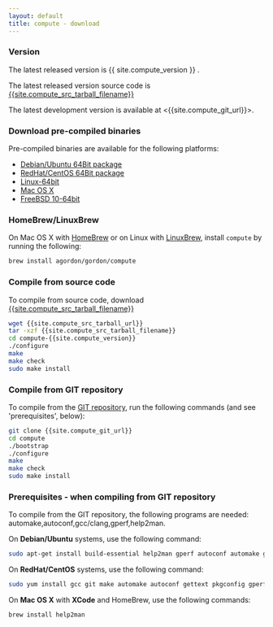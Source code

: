 ```yaml
---
layout: default
title: compute - download
---
```


### Version

The latest released version is {{ site.compute_version }} .

The latest released version source code is [{{site.compute_src_tarball_filename}}]({{site.compute_src_tarball_url}})

The latest development version is available at <{{site.compute_git_url}}>.

### Download pre-compiled binaries

Pre-compiled binaries are available for the following platforms:

* [Debian/Ubuntu 64Bit package]({{site.compute_deb_64bit_url}})
* [RedHat/CentOS 64Bit package]({{site.compute_rpm_64bit_url}})
* [Linux-64bit]({{site.compute_bin_linux_64bit_url}})
* [Mac OS X]({{site.compute_bin_macosx_url}})
* [FreeBSD 10-64bit]({{site.compute_bin_freebsd_64bit_url}})

### HomeBrew/LinuxBrew

On Mac OS X with [HomeBrew](http://brew.sh/) or on Linux with [LinuxBrew](https://github.com/Homebrew/linuxbrew/), install `compute` by running the following:

```sh
brew install agordon/gordon/compute
```

### Compile from source code

To compile from source code, download [{{site.compute_src_tarball_filename}}]({{site.compute_src_tarball_url}})

```sh
wget {{site.compute_src_tarball_url}}
tar -xzf {{site.compute_src_tarball_filename}}
cd compute-{{site.compute_version}}
./configure
make
make check
sudo make install
```

### Compile from GIT repository

To compile from the [GIT repository]({{site.compute_git_url}}), run the following commands (and see 'prerequisites', below):

```sh
git clone {{site.compute_git_url}}
cd compute
./bootstrap
./configure
make
make check
sudo make install
```

### Prerequisites - when compiling from GIT repository

To compile from the GIT repository, the following programs are needed: automake,autoconf,gcc/clang,gperf,help2man.

On **Debian/Ubuntu** systems, use the following command:

```sh
sudo apt-get install build-essential help2man gperf autoconf automake gettext autopoint
```

On **RedHat/CentOS** systems, use the following command:

```sh
sudo yum install gcc git make automake autoconf gettext pkgconfig gperf help2man
```

On **Mac OS X** with **XCode** and HomeBrew, use the following commands:

```sh
brew install help2man
```

